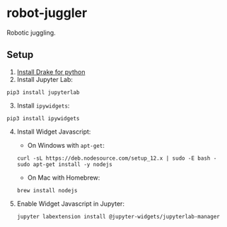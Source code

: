 # robot-juggler
Robotic juggling. 

## Setup
1. [Install Drake for python](https://drake.mit.edu/python_bindings.html)
2. Install Jupyter Lab:
```
pip3 install jupyterlab
```
3. Install `ipywidgets`:
```
pip3 install ipywidgets
```
4. Install Widget Javascript:
    - On Windows with `apt-get`:
    ```
    curl -sL https://deb.nodesource.com/setup_12.x | sudo -E bash -
    sudo apt-get install -y nodejs
    ```

    - On Mac with Homebrew:
    ```
    brew install nodejs
    ```
5. Enable Widget Javascript in Jupyter:
    ```    
    jupyter labextension install @jupyter-widgets/jupyterlab-manager
    ```